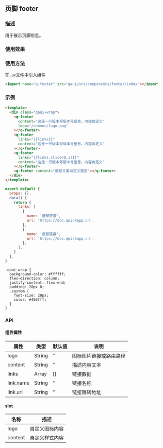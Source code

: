 ## 页脚 footer

### 描述

用于展示页脚信息。

### 使用效果

<preview url="https://editor.quickapp.cn/preview/2009/Yz/2009YzjNs0Tl/build/pages/button"/>

### 使用方法

在`.ux`文件中引入组件

```html
<import name="q-footer" src="qaui/src/components/footer/index"></import>
```

### 示例

```html
<template>
  <div class="qaui-wrap">
    <q-footer
      content="这是一行版本号版本号信息，内容自定义"
      logo="/common/logo.png"
    ></q-footer>
    <q-footer
      links="{{links}}"
      content="这是一行版本号版本号信息，内容自定义"
    ></q-footer>
    <q-footer
      links="{{links.slice(0,1)}}"
      content="这是一行版本号版本号信息，内容自定义"
    ></q-footer>
    <q-footer content="底部文案自定义置底"></q-footer>
  </div>
</template>
```

```js
export default {
  props: {},
  data() {
    return {
      links: [
        {
          name: '底部链接',
          url: 'https://doc.quickapp.cn',
        },
        {
          name: '底部链接',
          url: 'https://doc.quickapp.cn',
        },
      ],
    }
  },
}
```

```less
.qaui-wrap {
  background-color: #ffffff;
  flex-direction: column;
  justify-content: flex-end;
  padding: 20px 0;
  .custom {
    font-size: 20px;
    color: #456fff;
  }
}
```

### API

#### 组件属性

| 属性      | 类型   | 默认值 | 说明                   |
| --------- | ------ | ------ | ---------------------- |
| logo      | String | ''     | 图标图片链接或路由路径 |
| content   | String | ''     | 描述内容文本           |
| links     | Array  | []     | 链接数据               |
| link.name | String | ''     | 链接名称               |
| link.url  | String | ''     | 链接跳转地址           |

#### slot

| 名称    | 描述           |
| ------- | -------------- |
| logo    | 自定义图标内容 |
| content | 自定义样式内容 |
